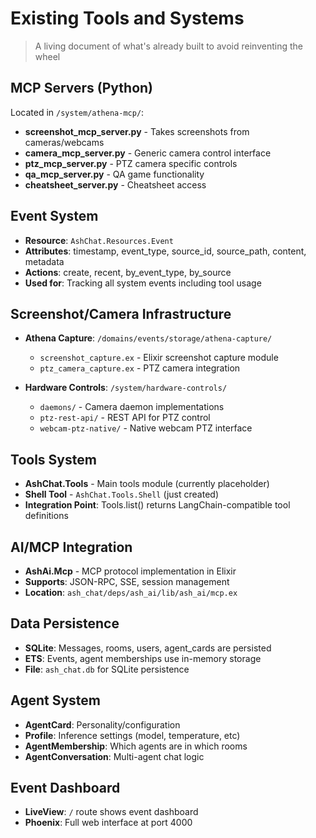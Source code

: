 # Existing Tools and Systems

> A living document of what's already built to avoid reinventing the wheel

## MCP Servers (Python)

Located in `/system/athena-mcp/`:

- **screenshot_mcp_server.py** - Takes screenshots from cameras/webcams
- **camera_mcp_server.py** - Generic camera control interface
- **ptz_mcp_server.py** - PTZ camera specific controls
- **qa_mcp_server.py** - QA game functionality
- **cheatsheet_server.py** - Cheatsheet access

## Event System

- **Resource**: `AshChat.Resources.Event` 
- **Attributes**: timestamp, event_type, source_id, source_path, content, metadata
- **Actions**: create, recent, by_event_type, by_source
- **Used for**: Tracking all system events including tool usage

## Screenshot/Camera Infrastructure

- **Athena Capture**: `/domains/events/storage/athena-capture/`
  - `screenshot_capture.ex` - Elixir screenshot capture module
  - `ptz_camera_capture.ex` - PTZ camera integration

- **Hardware Controls**: `/system/hardware-controls/`
  - `daemons/` - Camera daemon implementations
  - `ptz-rest-api/` - REST API for PTZ control
  - `webcam-ptz-native/` - Native webcam PTZ interface

## Tools System

- **AshChat.Tools** - Main tools module (currently placeholder)
- **Shell Tool** - `AshChat.Tools.Shell` (just created)
- **Integration Point**: Tools.list() returns LangChain-compatible tool definitions

## AI/MCP Integration

- **AshAi.Mcp** - MCP protocol implementation in Elixir
- **Supports**: JSON-RPC, SSE, session management
- **Location**: `ash_chat/deps/ash_ai/lib/ash_ai/mcp.ex`

## Data Persistence

- **SQLite**: Messages, rooms, users, agent_cards are persisted
- **ETS**: Events, agent memberships use in-memory storage
- **File**: `ash_chat.db` for SQLite persistence

## Agent System

- **AgentCard**: Personality/configuration
- **Profile**: Inference settings (model, temperature, etc)
- **AgentMembership**: Which agents are in which rooms
- **AgentConversation**: Multi-agent chat logic

## Event Dashboard

- **LiveView**: `/` route shows event dashboard
- **Phoenix**: Full web interface at port 4000
